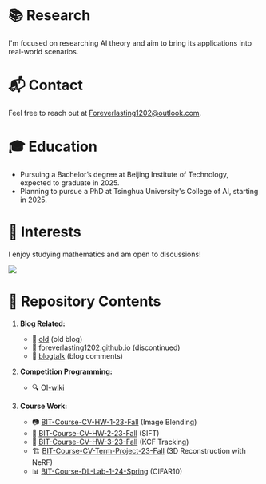 # 📚 Research

I'm focused on researching AI theory and aim to bring its applications into real-world scenarios.

# 📬 Contact

Feel free to reach out at Foreverlasting1202@outlook.com.

# 🎓 Education

- Pursuing a Bachelor’s degree at Beijing Institute of Technology, expected to graduate in 2025.
- Planning to pursue a PhD at Tsinghua University's College of AI, starting in 2025.

# 📖 Interests

I enjoy studying mathematics and am open to discussions!

[![](https://cfrating.baoshuo.dev/rating?username=foreverlasting)](https://codeforces.com/profile/foreverlasting)

# 📂 Repository Contents

1. **Blog Related:**
   - 📝 [old](https://github.com/foreverlasting1202/old) (old blog)
   - 🚫 [foreverlasting1202.github.io](https://github.com/foreverlasting1202/foreverlasting1202.github.io) (discontinued)
   - 💬 [blogtalk](https://github.com/foreverlasting1202/blogtalk) (blog comments)

2. **Competition Programming:**
   - 🔍 [OI-wiki](https://github.com/foreverlasting1202/OI-wiki)

3. **Course Work:**
   - 📷 [BIT-Course-CV-HW-1-23-Fall](https://github.com/foreverlasting1202/BIT-Course-CV-HW-1-23-Fall) (Image Blending)
   - 📸 [BIT-Course-CV-HW-2-23-Fall](https://github.com/foreverlasting1202/BIT-Course-CV-HW-2-23-Fall) (SIFT)
   - 🎥 [BIT-Course-CV-HW-3-23-Fall](https://github.com/foreverlasting1202/BIT-Course-CV-HW-3-23-Fall) (KCF Tracking)
   - 🏗️ [BIT-Course-CV-Term-Project-23-Fall](https://github.com/foreverlasting1202/BIT-Course-CV-Term-Project-23-Fall) (3D Reconstruction with NeRF)
   - 📊 [BIT-Course-DL-Lab-1-24-Spring](https://github.com/foreverlasting1202/BIT-Course-DL-Lab-1-24-Spring) (CIFAR10)

<!--
**foreverlasting1202/foreverlasting1202** is a ✨ _special_ ✨ repository because its `README.md` (this file) appears on your GitHub profile.

Here are some ideas to get you started:

- 🔭 I’m currently working on ...
- 🌱 I’m currently learning ...
- 👯 I’m looking to collaborate on ...
- 🤔 I’m looking for help with ...
- 💬 Ask me about ...
- 📫 How to reach me: ...
- 😄 Pronouns: ...
- ⚡ Fun fact: ...
-->
